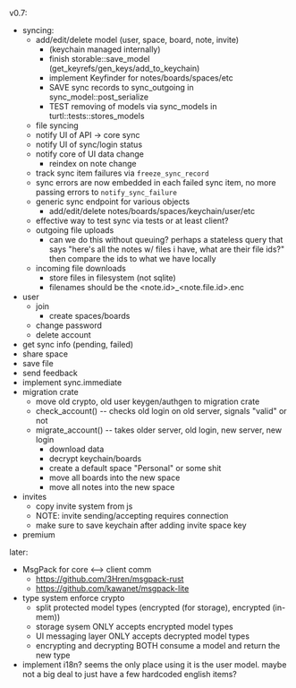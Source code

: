 v0.7:
- syncing:
  - add/edit/delete model (user, space, board, note, invite)
    - (keychain managed internally)
	- finish storable::save_model (get_keyrefs/gen_keys/add_to_keychain)
	- implement Keyfinder for notes/boards/spaces/etc
	- SAVE sync records to sync_outgoing in sync_model::post_serialize
	- TEST removing of models via sync_models in turtl::tests::stores_models
  - file syncing
  - notify UI of API -> core sync
  - notify UI of sync/login status
  - notify core of UI data change
    - reindex on note change
  - track sync item failures via `freeze_sync_record`
  - sync errors are now embedded in each failed sync item, no more passing errors
    to `notify_sync_failure`
  - generic sync endpoint for various objects
    - add/edit/delete notes/boards/spaces/keychain/user/etc
  - effective way to test sync via tests or at least client?
  - outgoing file uploads
    - can we do this without queuing? perhaps a stateless query that says
      "here's all the notes w/ files i have, what are their file ids?"
  	then compare the ids to what we have locally
  - incoming file downloads
    - store files in filesystem (not sqlite)
    - filenames should be the <note.id>_<note.file.id>.enc
- user
  - join
    - create spaces/boards
  - change password
  - delete account
- get sync info (pending, failed)
- share space
- save file
- send feedback
- implement sync.immediate
- migration crate
  - move old crypto, old user keygen/authgen to migration crate
  - check_account() -- checks old login on old server, signals "valid" or not
  - migrate_account() -- takes older server, old login, new server, new login
    - download data
	- decrypt keychain/boards
	- create a default space "Personal" or some shit
	- move all boards into the new space
	- move all notes into the new space
- invites
  - copy invite system from js
  - NOTE: invite sending/accepting requires connection
  - make sure to save keychain after adding invite space key
- premium

later:
- MsgPack for core <--> client comm
  - https://github.com/3Hren/msgpack-rust
  - https://github.com/kawanet/msgpack-lite
- type system enforce crypto
  - split protected model types (encrypted (for storage), encrypted (in-mem))
  - storage sysem ONLY accepts encrypted model types
  - UI messaging layer ONLY accepts decrypted model types
  - encrypting and decrypting BOTH consume a model and return the new type
- implement i18n? seems the only place using it is the user model. maybe not a
  big deal to just have a few hardcoded english items?

